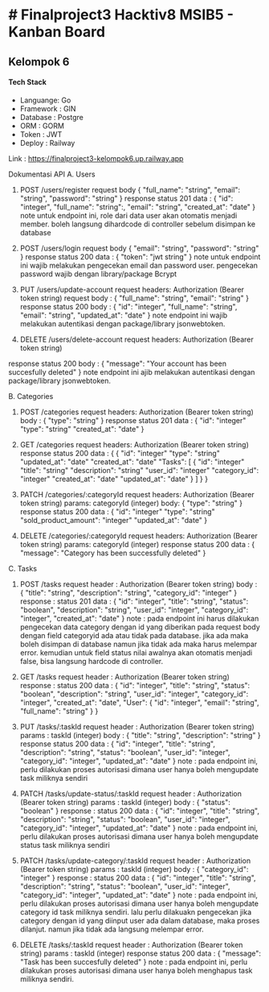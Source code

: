 # # Finalproject3 Hacktiv8 MSIB5 - Kanban Board
## Kelompok 6
#### Tech Stack
- Languange: Go
- Framework : GIN
- Database : Postgre
- ORM : GORM
- Token : JWT
- Deploy : Railway

Link : https://finalproject3-kelompok6.up.railway.app

Dokumentasi API
A. Users
1. POST /users/register
request body 
{
	"full_name": "string",
	"email": "string",
	"password": "string"
}
response
status 201
data :
{
	"id": "integer",
	"full_name": "string":,
	"email": "string",
	"created_at": "date"
}
note untuk endpoint ini, role dari data user akan otomatis menjadi member. boleh langsung dihardcode di controller sebelum disimpan ke database

2. POST /users/login
request body
{
	"email": "string",
	"password": "string"
}
response
status 200
data :
{
	"token": "jwt string"
}
note untuk endpoint ini wajib melakukan pengecekan email dan password user. pengecekan password wajib dengan library/package Bcrypt 

3. PUT /users/update-account
request headers:  Authorization (Bearer token string)
request body :
{
	"full_name": "string",
	"email": "string"
}
response
status 200
body :
{
	"id": "integer",
	"full_name": "string",
	"email": "string",
	"updated_at": "date"
}
note endpoint ini wajib melakukan autentikasi dengan package/library jsonwebtoken.

4. DELETE /users/delete-account
request headers: Authorization (Bearer token string)

response
status 200
body :
{
	"message": "Your account has been succesfully deleted"
}
note endpoint ini ajib melakukan autentikasi dengan package/library jsonwebtoken.

B. Categories
1. POST /categories
request 
headers: Authorization (Bearer token string)
body :
{
	"type": "string"
}
response 
status 201
data :
{
	"id": "integer"
	"type": "string"
	"created_at": "date"
}

2. GET /categories
request
headers: Authorization (Bearer token string)
response
status 200
data :
{
	{
		"id": "integer"
		"type": "string"
		"updated_at": "date"
		"created_at": "date"
		"Tasks": [
			{
				"id": "integer"
				"title": "string"
				"description": "string"
				"user_id": "integer"
				"category_id": "integer"
				"created_at": "date"
				"updated_at": "date"
			}
		]
	}
}

3. PATCH /categories/:categoryId
request
headers: Authorization (Bearer token string)
params: categoryId (integer)
body:
{
	"type": "string"
}
response
status 200
data :
{
	"id": "integer"
	"type": "string"
	"sold_product_amount": "integer"
	"updated_at": "date"
}

4. DELETE /categories/:categoryId
request
headers: Authorization (Bearer token string)
params: categoryId (integer)
response
status 200
data :
{
	"message": "Category has been successfully deleted"
}

C. Tasks 
1. POST /tasks
request 
header : Authorization (Bearer token string)
body : 
{
	"title": "string",
	"description": "string",
	"category_id": "integer"
}
response :
status 201
data :
{
	"id": "integer",
	"title": "string",
	"status": "boolean",
	"description": "string",
	"user_id": "integer",
	"category_id": "integer",
	"created_at": "date"
}
note : pada endpoint ini harus dilakukan pengecekan data category dengan id yang diberikan pada request body dengan field categoryid ada atau tidak pada database. jika ada maka boleh disimpan di database namun jika tidak ada maka harus melempar error.  kemudian untuk field status nilai awalnya akan otomatis menjadi false, bisa langsung hardcode di controller.

2. GET /tasks
request 
header : Authorization (Bearer token string)
response :
status 200
data :
{
	"id": "integer",
	"title": "string",
	"status": "boolean",
	"description": "string",
	"user_id": "integer",
	"category_id": "integer",
	"created_at": "date",
	"User": {
		"id": "integer",
		"email": "string",
		"full_name": "string"
	}
}

3. PUT /tasks/:taskId
request 
header : Authorization (Bearer token string)
params : taskId (integer)
body :
{
	"title": "string",
	"description": "string"
}
response
status 200
data :
{
	"id": "integer",
	"title": "string",
	"description": "string",
	"status": "boolean",
	"user_id": "integer",
	"category_id": "integer",
	"updated_at": "date"
}
note : pada endpoint ini, perlu dilakukan proses autorisasi dimana user hanya boleh mengupdate task miliknya sendiri

4. PATCH /tasks/update-status/:taskId
request 
header : Authorization (Bearer token string)
params : taskId (integer)
body :
{
	"status": "boolean"
}
response :
status 200
data :
{
	"id": "integer",
	"title": "string",
	"description": "string",
	"status": "boolean",
	"user_id": "integer",
	"category_id": "integer",
	"updated_at": "date"
}
note : pada endpoint ini, perlu dilakukan proses autorisasi dimana user hanya boleh mengupdate status task miliknya sendiri

5. PATCH /tasks/update-category/:taskId
request 
header : Authorization (Bearer token string)
params : taskId (integer)
body :
{
	"category_id": "integer"
}
response :
status 200
data :
{
	"id": "integer",
	"title": "string",
	"description": "string",
	"status": "boolean",
	"user_id": "integer",
	"category_id": "integer",
	"updated_at": "date"
}
note : pada endpoint ini, perlu dilakukan proses autorisasi dimana user hanya boleh mengupdate category id task miliknya sendiri. lalu perlu dilakuakn pengecekan jika category dengan id yang diinput user ada dalam database, maka proses dilanjut. namun jika tidak ada langsung melempar error.

6. DELETE /tasks/:taskId
request 
header : Authorization (Bearer token string)
params : taskId (integer)
response
status 200
data :
{
	"message": "Task has been succesfully deleted"
}
note : pada endpoint ini, perlu dilakukan proses autorisasi dimana user hanya boleh menghapus task miliknya sendiri.

  
